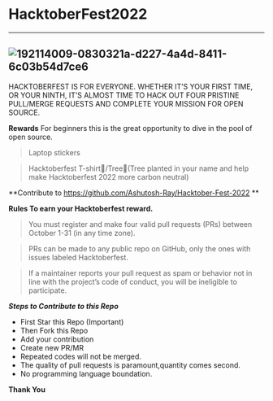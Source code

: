 # HacktoberFest2022
----------------------------------------------------------------------
![192114009-0830321a-d227-4a4d-8411-6c03b54d7ce6](https://user-images.githubusercontent.com/85143283/193421745-be806853-f40c-44f3-9bed-fb083615635b.png)
----------------------------------------------------------------------
HACKTOBERFEST IS FOR EVERYONE. WHETHER IT’S YOUR FIRST TIME, OR YOUR NINTH, IT’S ALMOST TIME TO HACK OUT FOUR PRISTINE PULL/MERGE REQUESTS AND COMPLETE YOUR MISSION FOR OPEN SOURCE.

**Rewards**
For beginners this is the great opportunity to dive in the pool of open source.
>Laptop stickers

>Hacktoberfest T-shirt👕/Tree🌱(Tree planted in your name and help make Hacktoberfest 2022 more carbon neutral)

**Contribute to https://github.com/Ashutosh-Ray/Hacktober-Fest-2022 **

**Rules To earn your Hacktoberfest reward.**
>You must register and make four valid pull requests (PRs) between October 1-31 (in any time zone).

>PRs can be made to any public repo on GitHub, only the ones with issues labeled Hacktoberfest.

>If a maintainer reports your pull request as spam or behavior not in line with the project’s code of conduct, you will be ineligible to participate.

***Steps to Contribute to this Repo***
- First Star this Repo (Important)
- Then Fork this Repo
- Add your contribution
- Create new PR/MR
- Repeated codes will not be merged.
- The quality of pull requests is paramount,quantity comes second.
- No programming language boundation.

**Thank You**
